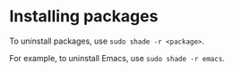 # Installing packages

To uninstall packages, use `sudo shade -r <package>`.

For example, to uninstall Emacs, use `sudo shade -r emacs`.
